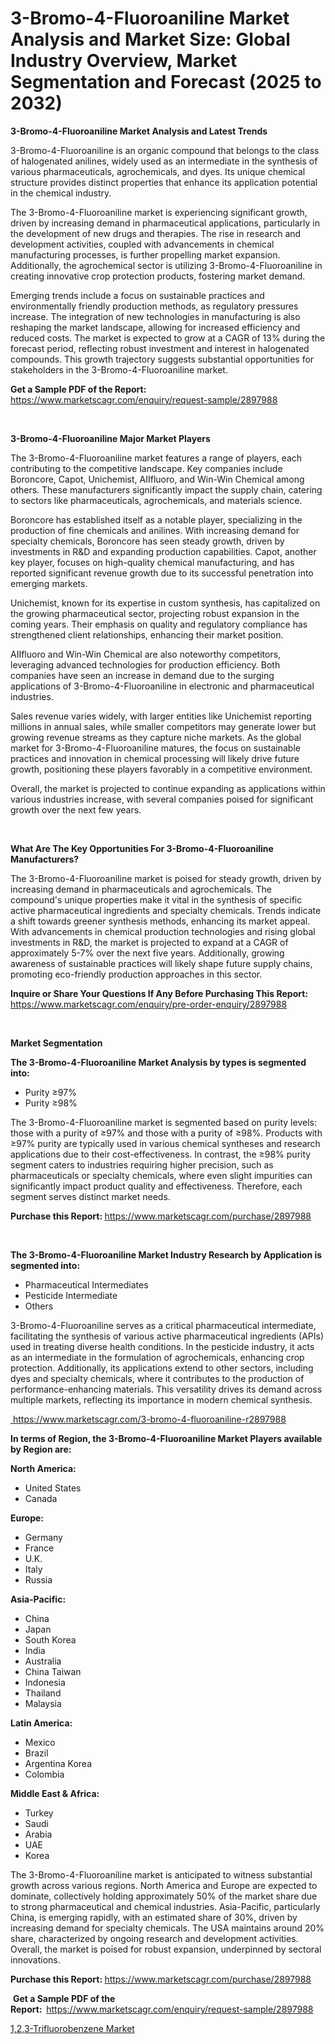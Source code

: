 <p><h1>3-Bromo-4-Fluoroaniline Market Analysis and Market Size: Global Industry Overview, Market Segmentation and Forecast (2025 to 2032)</h1></p><p><strong>3-Bromo-4-Fluoroaniline Market Analysis and Latest Trends</strong></p>
<p><p>3-Bromo-4-Fluoroaniline is an organic compound that belongs to the class of halogenated anilines, widely used as an intermediate in the synthesis of various pharmaceuticals, agrochemicals, and dyes. Its unique chemical structure provides distinct properties that enhance its application potential in the chemical industry.</p><p>The 3-Bromo-4-Fluoroaniline market is experiencing significant growth, driven by increasing demand in pharmaceutical applications, particularly in the development of new drugs and therapies. The rise in research and development activities, coupled with advancements in chemical manufacturing processes, is further propelling market expansion. Additionally, the agrochemical sector is utilizing 3-Bromo-4-Fluoroaniline in creating innovative crop protection products, fostering market demand.</p><p>Emerging trends include a focus on sustainable practices and environmentally friendly production methods, as regulatory pressures increase. The integration of new technologies in manufacturing is also reshaping the market landscape, allowing for increased efficiency and reduced costs. The market is expected to grow at a CAGR of 13% during the forecast period, reflecting robust investment and interest in halogenated compounds. This growth trajectory suggests substantial opportunities for stakeholders in the 3-Bromo-4-Fluoroaniline market.</p></p>
<p><strong>Get a Sample PDF of the Report:&nbsp;</strong> <a href="https://www.marketscagr.com/enquiry/request-sample/2897988?utm_campaign=1905&utm_medium=2&utm_source=Github&utm_content=ia&utm_term=15032025&utm_id=3-bromo-4-fluoroaniline">https://www.marketscagr.com/enquiry/request-sample/2897988</a></p>
<p>&nbsp;</p>
<p><strong>3-Bromo-4-Fluoroaniline Major Market Players</strong></p>
<p><p>The 3-Bromo-4-Fluoroaniline market features a range of players, each contributing to the competitive landscape. Key companies include Boroncore, Capot, Unichemist, AIIfluoro, and Win-Win Chemical among others. These manufacturers significantly impact the supply chain, catering to sectors like pharmaceuticals, agrochemicals, and materials science.</p><p>Boroncore has established itself as a notable player, specializing in the production of fine chemicals and anilines. With increasing demand for specialty chemicals, Boroncore has seen steady growth, driven by investments in R&D and expanding production capabilities. Capot, another key player, focuses on high-quality chemical manufacturing, and has reported significant revenue growth due to its successful penetration into emerging markets.</p><p>Unichemist, known for its expertise in custom synthesis, has capitalized on the growing pharmaceutical sector, projecting robust expansion in the coming years. Their emphasis on quality and regulatory compliance has strengthened client relationships, enhancing their market position.</p><p>AIIfluoro and Win-Win Chemical are also noteworthy competitors, leveraging advanced technologies for production efficiency. Both companies have seen an increase in demand due to the surging applications of 3-Bromo-4-Fluoroaniline in electronic and pharmaceutical industries.</p><p>Sales revenue varies widely, with larger entities like Unichemist reporting millions in annual sales, while smaller competitors may generate lower but growing revenue streams as they capture niche markets. As the global market for 3-Bromo-4-Fluoroaniline matures, the focus on sustainable practices and innovation in chemical processing will likely drive future growth, positioning these players favorably in a competitive environment. </p><p>Overall, the market is projected to continue expanding as applications within various industries increase, with several companies poised for significant growth over the next few years.</p></p>
<p>&nbsp;</p>
<p><strong>What Are The Key Opportunities For 3-Bromo-4-Fluoroaniline Manufacturers?</strong></p>
<p><p>The 3-Bromo-4-Fluoroaniline market is poised for steady growth, driven by increasing demand in pharmaceuticals and agrochemicals. The compound's unique properties make it vital in the synthesis of specific active pharmaceutical ingredients and specialty chemicals. Trends indicate a shift towards greener synthesis methods, enhancing its market appeal. With advancements in chemical production technologies and rising global investments in R&D, the market is projected to expand at a CAGR of approximately 5-7% over the next five years. Additionally, growing awareness of sustainable practices will likely shape future supply chains, promoting eco-friendly production approaches in this sector.</p></p>
<p><strong>Inquire or Share Your Questions If Any Before Purchasing This Report:</strong> <a href="https://www.marketscagr.com/enquiry/pre-order-enquiry/2897988?utm_campaign=1905&utm_medium=2&utm_source=Github&utm_content=ia&utm_term=15032025&utm_id=3-bromo-4-fluoroaniline">https://www.marketscagr.com/enquiry/pre-order-enquiry/2897988</a></p>
<p>&nbsp;</p>
<p><strong>Market Segmentation</strong></p>
<p><strong>The 3-Bromo-4-Fluoroaniline Market Analysis by types is segmented into:</strong></p>
<p><ul><li>Purity ≥97%</li><li>Purity ≥98%</li></ul></p>
<p><p>The 3-Bromo-4-Fluoroaniline market is segmented based on purity levels: those with a purity of ≥97% and those with a purity of ≥98%. Products with ≥97% purity are typically used in various chemical syntheses and research applications due to their cost-effectiveness. In contrast, the ≥98% purity segment caters to industries requiring higher precision, such as pharmaceuticals or specialty chemicals, where even slight impurities can significantly impact product quality and effectiveness. Therefore, each segment serves distinct market needs.</p></p>
<p><strong>Purchase this Report:&nbsp;</strong><a href="https://www.marketscagr.com/purchase/2897988?utm_campaign=1905&utm_medium=2&utm_source=Github&utm_content=ia&utm_term=15032025&utm_id=3-bromo-4-fluoroaniline">https://www.marketscagr.com/purchase/2897988</a></p>
<p>&nbsp;</p>
<p><strong>The 3-Bromo-4-Fluoroaniline Market Industry Research by Application is segmented into:</strong></p>
<p><ul><li>Pharmaceutical Intermediates</li><li>Pesticide Intermediate</li><li>Others</li></ul></p>
<p><p>3-Bromo-4-Fluoroaniline serves as a critical pharmaceutical intermediate, facilitating the synthesis of various active pharmaceutical ingredients (APIs) used in treating diverse health conditions. In the pesticide industry, it acts as an intermediate in the formulation of agrochemicals, enhancing crop protection. Additionally, its applications extend to other sectors, including dyes and specialty chemicals, where it contributes to the production of performance-enhancing materials. This versatility drives its demand across multiple markets, reflecting its importance in modern chemical synthesis.</p></p>
<p><a href="https://www.marketscagr.com/3-bromo-4-fluoroaniline-r2897988?utm_campaign=1905&utm_medium=2&utm_source=Github&utm_content=ia&utm_term=15032025&utm_id=3-bromo-4-fluoroaniline">&nbsp;https://www.marketscagr.com/3-bromo-4-fluoroaniline-r2897988</a></p>
<p><strong>In terms of Region, the 3-Bromo-4-Fluoroaniline Market Players available by Region are:</strong></p>
<p>
    <p> <strong> North America: </strong>
        <ul>
            <li>United States</li>
            <li>Canada</li>
        </ul>
        </p> 
    <p> <strong> Europe: </strong>
        <ul>
            <li>Germany</li>
            <li>France</li>
            <li>U.K.</li>
            <li>Italy</li>
            <li>Russia</li>
        </ul>
        </p> 
    <p> <strong> Asia-Pacific: </strong>
        <ul>
            <li>China</li>
            <li>Japan</li>
            <li>South Korea</li>
            <li>India</li>
            <li>Australia</li>
            <li>China Taiwan</li>
            <li>Indonesia</li>
            <li>Thailand</li>
            <li>Malaysia</li>
        </ul>
        </p> 
    <p> <strong> Latin America: </strong>
        <ul>
            <li>Mexico</li>
            <li>Brazil</li>
            <li>Argentina Korea</li>
            <li>Colombia</li>
        </ul>
        </p> 
    <p> <strong> Middle East & Africa: </strong>
        <ul>
            <li>Turkey</li>
            <li>Saudi</li>
            <li>Arabia</li>
            <li>UAE</li>
            <li>Korea</li>
        </ul>
    </p>
    </p>
<p><p>The 3-Bromo-4-Fluoroaniline market is anticipated to witness substantial growth across various regions. North America and Europe are expected to dominate, collectively holding approximately 50% of the market share due to strong pharmaceutical and chemical industries. Asia-Pacific, particularly China, is emerging rapidly, with an estimated share of 30%, driven by increasing demand for specialty chemicals. The USA maintains around 20% share, characterized by ongoing research and development activities. Overall, the market is poised for robust expansion, underpinned by sectoral innovations.</p></p>
<p><strong>Purchase this Report: </strong><a href="https://www.marketscagr.com/purchase/2897988?utm_campaign=1905&utm_medium=2&utm_source=Github&utm_content=ia&utm_term=15032025&utm_id=3-bromo-4-fluoroaniline">https://www.marketscagr.com/purchase/2897988</a></p>
<p>&nbsp;<strong>Get a Sample PDF of the Report:&nbsp;&nbsp;</strong><a href="https://www.marketscagr.com/enquiry/request-sample/2897988?utm_campaign=1905&utm_medium=2&utm_source=Github&utm_content=ia&utm_term=15032025&utm_id=3-bromo-4-fluoroaniline">https://www.marketscagr.com/enquiry/request-sample/2897988</a></p>
<p><strong></strong></p>
<p><p><a href="https://github.com/AshikRahman991/Market-Research-Report-List-2/blob/main/123-trifluorobenzene-market.md?utm_campaign=1905&utm_medium=2&utm_source=Github&utm_content=ia&utm_term=15032025&utm_id=3-bromo-4-fluoroaniline">1,2,3-Trifluorobenzene Market</a></p></p>
